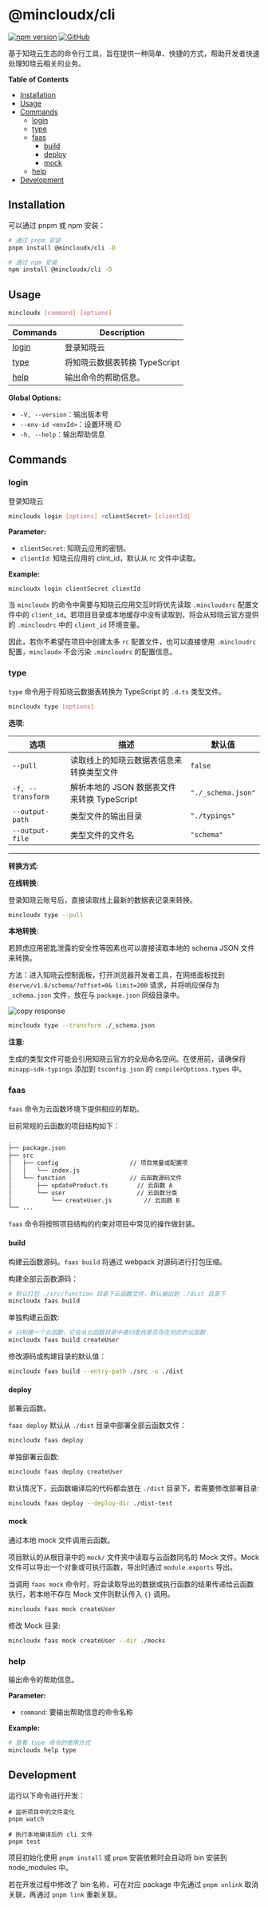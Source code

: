 # @mincloudx/cli

[![npm version](https://badge.fury.io/js/@mincloudx%2Fcli.svg)](https://www.npmjs.com/package/@mincloudx/cli)
[![GitHub](https://img.shields.io/github/license/anran758/mincloudx)](https://github.com/anran758/mincloudx/blob/master/LICENSE)

基于知晓云生态的命令行工具，旨在提供一种简单、快捷的方式，帮助开发者快速处理知晓云相关的业务。

**Table of Contents**

- [Installation](#installation)
- [Usage](#usage)
- [Commands](#commands)
  - [login](#login)
  - [type](#type)
  - [faas](#faas)
    - [build](#build)
    - [deploy](#deploy)
    - [mock](#mock)
  - [help](#help)
- [Development](#development)

## Installation

可以通过 pnpm 或 npm 安装：

```bash
# 通过 pnpm 安装
pnpm install @mincloudx/cli -D

# 通过 npm 安装
npm install @mincloudx/cli -D
```

## Usage

```bash
mincloudx [command] [options]
```

| Commands        | Description                   |
| --------------- | ----------------------------- |
| [login](#login) | 登录知晓云                    |
| [type](#type)   | 将知晓云数据表转换 TypeScript |
| [help](#help)   | 输出命令的帮助信息。          |

**Global Options:**

- `-V, --version`：输出版本号
- `--env-id <envId>`：设置环境 ID
- `-h, --help`：输出帮助信息

## Commands

### login

登录知晓云

```bash
mincloudx login [options] <clientSecret> [clientId]
```

**Parameter:**

- `clientSecret`: 知晓云应用的密钥。
- `clientId`: 知晓云应用的 clint_id，默认从 rc 文件中读取。

**Example:**

```bash
mincloudx login clientSecret clientId
```

当 `mincloudx` 的命令中需要与知晓云应用交互时将优先读取 `.mincloudxrc` 配置文件中的 `client_id`。若项目目录或本地缓存中没有读取到，将会从知晓云官方提供的 `.mincloudrc` 中的 `client_id` 环境变量。

因此，若你不希望在项目中创建太多 `rc` 配置文件，也可以直接使用 `.mincloudrc` 配置，`mincloudx` 不会污染 `.mincloudrc` 的配置信息。

### type

`type` 命令用于将知晓云数据表转换为 TypeScript 的 `.d.ts` 类型文件。

```bash
mincloudx type [options]
```

**选项**:

| 选项              | 描述                                        | 默认值             |
| ----------------- | ------------------------------------------- | ------------------ |
| `--pull`          | 读取线上的知晓云数据表信息来转换类型文件    | `false`            |
| `-f, --transform` | 解析本地的 JSON 数据表文件来转换 TypeScript | `"./_schema.json"` |
| `--output-path`   | 类型文件的输出目录                          | `"./typings"`      |
| `--output-file`   | 类型文件的文件名                            | `"schema"`         |

---

**转换方式**:

**在线转换**:

登录知晓云账号后，直接读取线上最新的数据表记录来转换。

```bash
mincloudx type --pull
```

**本地转换**:

若顾虑应用密匙泄露的安全性等因素也可以直接读取本地的 schema JSON 文件来转换。

方法：进入知晓云控制面板，打开浏览器开发者工具，在网络面板找到 `dserve/v1.8/schema/?offset=0&
limit=200` 请求，并将响应保存为 `_schema.json` 文件，放在与 `package.json` 同级目录中。

![copy response](./static/network-save-response.png)

```bash
mincloudx type --transform ./_schema.json
```

**注意**:

生成的类型文件可能会引用知晓云官方的全局命名空间。在使用前，请确保将 `minapp-sdk-typings` 添加到 `tsconfig.json` 的 `compilerOptions.types` 中。

### faas

`faas` 命令为云函数环境下提供相应的帮助。

目前常规的云函数的项目结构如下：

```bash
.
├── package.json
├── src
│   ├── config                    // 项目常量或配置项
│   │   └── index.js
│   └── function                  // 云函数源码文件
│       ├── updateProduct.ts        // 云函数 A
│       └── user                    // 云函数分类
│           └── createUser.js         // 云函数 B
└── ...
```

`faas` 命令将按照项目结构的约束对项目中常见的操作做封装。

#### build

构建云函数源码。`faas build` 将通过 webpack 对源码进行打包压缩。

构建全部云函数源码：

```bash
# 默认打包 ./src/function 目录下云函数文件，默认输出到 ./dist 目录下
mincloudx faas build
```

单独构建云函数:

```bash
# 只构建一个云函数，它会从云函数目录中递归查找是否存在对应的云函数
mincloudx faas build createUser
```

修改源码或构建目录的默认值：

```bash
mincloudx faas build --entry-path ./src -o ./dist
```

#### deploy

部署云函数。

`faas deploy` 默认从 `./dist` 目录中部署全部云函数文件：

```bash
mincloudx faas deploy
```

单独部署云函数:

```bash
mincloudx faas deploy createUser
```

默认情况下，云函数编译后的代码都会放在 `./dist` 目录下，若需要修改部署目录:

```bash
mincloudx faas deploy --deploy-dir ./dist-test
```

#### mock

通过本地 mock 文件调用云函数。

项目默认的从根目录中的 `mock/` 文件夹中读取与云函数同名的 Mock 文件。Mock 文件可以导出一个对象或可执行函数，导出时通过 `module.exports` 导出。

当调用 `faas mock` 命令时，将会读取导出的数据或执行函数的结果传递给云函数执行，若本地不存在 Mock 文件则默认传入 `{}` 调用。

```bash
mincloudx faas mock createUser
```

修改 Mock 目录:

```bash
mincloudx faas mock createUser --dir ./mocks
```

### help

输出命令的帮助信息。

**Parameter:**

- `command`: 要输出帮助信息的命令名称

**Example:**

```bash
# 查看 type 命令的使用方式
mincloudx help type
```

## Development

运行以下命令进行开发：

```shell
# 监听项目中的文件变化
pnpm watch

# 执行本地编译后的 cli 文件
pnpm test
```

项目初始化使用 `pnpm install` 或 `pnpm` 安装依赖时会自动将 bin 安装到 node_modules 中。

若在开发过程中修改了 bin 名称，可在对应 package 中先通过 `pnpm unlink` 取消关联，再通过 `pnpm link` 重新关联。
